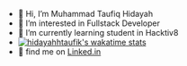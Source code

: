 - 👋 Hi, I’m Muhammad Taufiq Hidayah
- 👀 I’m interested in Fullstack Developer
- 🌱 I’m currently learning student in Hacktiv8
- [![hidayahhtaufik's wakatime stats](https://github-readme-stats.vercel.app/api/wakatime?username=hidayahhtaufik)](https://wakatime.com/@hidayahhtaufik)
- 📝 find me on [Linked.in](https://www.linkedin.com/in/hidayahhtaufik/)
<!---
hidayahhtaufikk/hidayahhtaufikk is a ✨ special ✨ repository because its `README.md` (this file) appears on your GitHub profile.
You can click the Preview link to take a look at your changes.
--->

